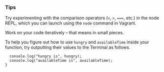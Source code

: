 ### Tips

Try experimenting with the comparison operators (`<`, `>`, `===`, etc.) in the node REPL, which you can launch using the `node` command in Vagrant.

Work on your code iteratively – that means in small pieces. 

To help you figure out how to use `hungry` and `availableTime` inside your function, try outputting their values to the Terminal as follows.

```function whatToDoForLunch(hungry, availableTime) {
  console.log("hungry is", hungry);
  console.log("availableTime is", availableTime);
}
```

